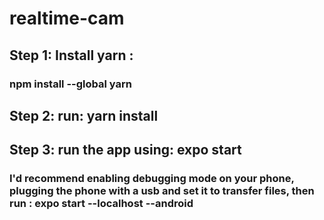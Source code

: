 # realtime-cam
## Step 1: Install yarn :
  ### npm install --global yarn
## Step 2: run: yarn install 
## Step 3: run the app using: expo start
  ### I'd recommend enabling debugging mode on your phone, plugging the phone with a usb and set it to transfer files, then run : expo start --localhost --android
